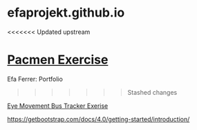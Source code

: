 # efaprojekt.github.io
<<<<<<< Updated upstream

<a href = "http://efaprojekt.github.io/Pacmen"> Pacmen Exercise </a>
=======
Efa Ferrer:  Portfolio
>>>>>>> Stashed changes

<a href = "http://efaprojekt.github.io/eyeMovement"> Eye Movement </a>
<a href = "https://github.com/efaprojekt/busTracker"> Bus Tracker Exerise </a>

https://getbootstrap.com/docs/4.0/getting-started/introduction/

